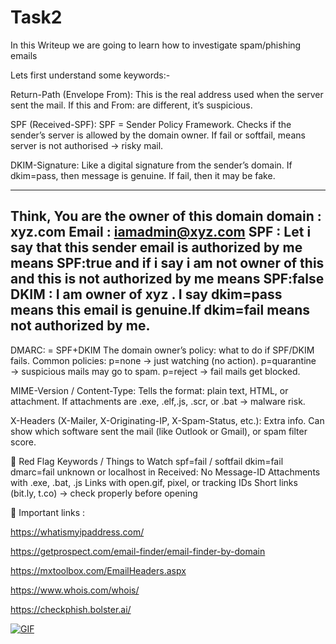 # Task2
In this Writeup we are going to learn how to investigate spam/phishing emails

Lets first understand some keywords:-

Return-Path (Envelope From):
This is the real address used when the server sent the mail.
If this and From: are different, it’s suspicious.

SPF (Received-SPF):
SPF = Sender Policy Framework.
Checks if the sender’s server is allowed by the domain owner.
If fail or softfail, means server is not authorised → risky mail.

DKIM-Signature:
Like a digital signature from the sender’s domain.
If dkim=pass, then message is genuine. If fail, then it may be fake.

---------------------------------------------------------------------------------------------------------------------------------
Think, You are the owner of this domain
domain : xyz.com
Email : iamadmin@xyz.com
SPF : Let i say that this sender email is authorized by me means SPF:true and if i say i am not owner of this and this is not authorized by me means SPF:false
DKIM : I am owner of xyz . I say dkim=pass means this email is genuine.If dkim=fail means not authorized by me.
---------------------------------------------------------------------------------------------------------------------------------

DMARC: = SPF+DKIM
The domain owner’s policy: what to do if SPF/DKIM fails.
Common policies:
p=none → just watching (no action).
p=quarantine → suspicious mails may go to spam.
p=reject → fail mails get blocked.

MIME-Version / Content-Type:
Tells the format: plain text, HTML, or attachment.
If attachments are .exe, .elf,.js, .scr, or .bat → malware risk.

X-Headers (X-Mailer, X-Originating-IP, X-Spam-Status, etc.):
Extra info.
Can show which software sent the mail (like Outlook or Gmail), or spam filter score.

🚩 Red Flag Keywords / Things to Watch
spf=fail / softfail
dkim=fail
dmarc=fail
unknown or localhost in Received:
No Message-ID
Attachments with .exe, .bat, .js
Links with open.gif, pixel, or tracking IDs
Short links (bit.ly, t.co) → check properly before opening


🔗 Important links :

https://whatismyipaddress.com/

https://getprospect.com/email-finder/email-finder-by-domain

https://mxtoolbox.com/EmailHeaders.aspx

https://www.whois.com/whois/

https://checkphish.bolster.ai/

[![GIF](https://media2.giphy.com/media/v1.Y2lkPTc5MGI3NjExcDFkOWk5ZnM5dXdpdHJ2bGU4cThvbXkzYWViZ3FvaG5lczU1cDd5ciZlcD12MV9pbnRlcm5hbF9naWZfYnlfaWQmY3Q9Zw/trYVHReHjPyvzaNu4b/giphy.gif)](https://youtu.be/FsE8RJ5IS-M)
